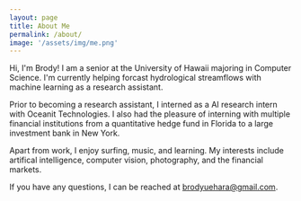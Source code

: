 ```yaml
---
layout: page
title: About Me
permalink: /about/
image: '/assets/img/me.png'
---
```


Hi, I'm Brody! I am a senior at the University of Hawaii majoring in Computer Science. I'm currently helping forcast hydrological streamflows with machine learning as a research assistant.

Prior to becoming a research assistant, I interned as a AI research intern with Oceanit Technologies. I also had the pleasure of interning with multiple financial institutions from a quantitative hedge fund in Florida to a large investment bank in New York.

Apart from work, I enjoy surfing, music, and learning. My interests include artifical intelligence, computer vision, photography, and the financial markets. 

If you have any questions, I can be reached at <brodyuehara@gmail.com>.